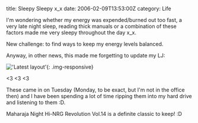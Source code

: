 title: Sleepy Sleepy x\_x
date: 2006-02-09T13:53:00Z
category: Life

I'm wondering whether my energy was expended/burned out too fast, a very late night sleep, reading thick manuals or a combination of these factors made me very sleepy throughout the day x\_x.

New challenge: to find ways to keep my energy levels balanced.

Anyway, in other news, this made me forgetting to update my LJ:

!['Latest layout'](http://img.photobucket.com/albums/v95/seh_hui/albums/100_2039.jpg){: .img-responsive}

<3 <3 <3

These came in on Tuesday (Monday, to be exact, but I'm not in the office then) and I have been spending a lot of time ripping them into my hard drive and listening to them :D.

Maharaja Night Hi-NRG Revolution Vol.14 is a definite classic to keep! :D

